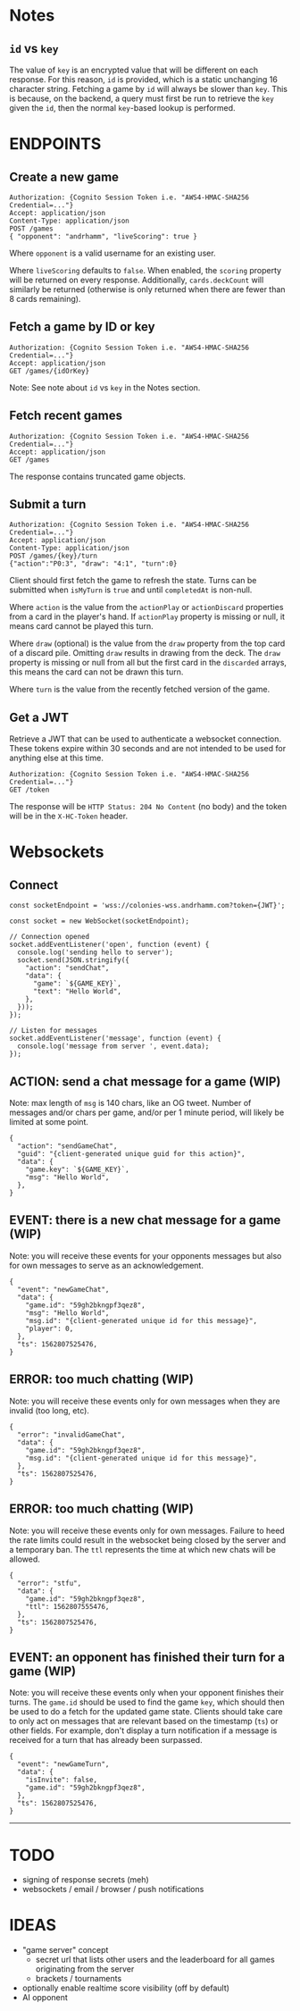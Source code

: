 # Notes

## `id` vs `key`

The value of `key` is an encrypted value that will be different on each response. For this reason, `id` is provided, which is a static unchanging 16 character string. Fetching a game by `id` will always be slower than `key`. This is because, on the backend, a query must first be run to retrieve the `key` given the `id`, then the normal `key`-based lookup is performed.

# ENDPOINTS

## Create a new game

```
Authorization: {Cognito Session Token i.e. "AWS4-HMAC-SHA256 Credential=..."}
Accept: application/json
Content-Type: application/json
POST /games
{ "opponent": "andrhamm", "liveScoring": true }
```

Where `opponent` is a valid username for an existing user.

Where `liveScoring` defaults to `false`. When enabled, the `scoring` property will be returned on every response. Additionally, `cards.deckCount` will similarly be returned (otherwise is only returned when there are fewer than 8 cards remaining).

## Fetch a game by ID or key

```
Authorization: {Cognito Session Token i.e. "AWS4-HMAC-SHA256 Credential=..."}
Accept: application/json
GET /games/{idOrKey}
```

Note: See note about `id` vs `key` in the Notes section.

## Fetch recent games

```
Authorization: {Cognito Session Token i.e. "AWS4-HMAC-SHA256 Credential=..."}
Accept: application/json
GET /games
```

The response contains truncated game objects.

## Submit a turn

```
Authorization: {Cognito Session Token i.e. "AWS4-HMAC-SHA256 Credential=..."}
Accept: application/json
Content-Type: application/json
POST /games/{key}/turn
{"action":"P0:3", "draw": "4:1", "turn":0}
```

Client should first fetch the game to refresh the state. Turns can be submitted when `isMyTurn` is `true` and until `completedAt` is non-null.

Where `action` is the value from the `actionPlay` or `actionDiscard` properties from a card in the player's hand. If `actionPlay` property is missing or null, it means card cannot be played this turn.

Where `draw` (optional) is the value from the `draw` property from the top card of a discard pile. Omitting `draw` results in drawing from the deck. The `draw` property is missing or null from all but the first card in the `discarded` arrays, this means the card can not be drawn this turn.

Where `turn` is the value from the recently fetched version of the game.

## Get a JWT

Retrieve a JWT that can be used to authenticate a websocket connection. These tokens expire within 30 seconds and are not intended to be used for anything else at this time.

```
Authorization: {Cognito Session Token i.e. "AWS4-HMAC-SHA256 Credential=..."}
GET /token
```

The response will be `HTTP Status: 204 No Content` (no body) and the token will be in the `X-HC-Token` header.


# Websockets

## Connect

```
const socketEndpoint = 'wss://colonies-wss.andrhamm.com?token={JWT}';

const socket = new WebSocket(socketEndpoint);

// Connection opened
socket.addEventListener('open', function (event) {
  console.log('sending hello to server');
  socket.send(JSON.stringify({
    "action": "sendChat",
    "data": {
      "game": `${GAME_KEY}`,
      "text": "Hello World",
    },
  }));
});

// Listen for messages
socket.addEventListener('message', function (event) {
  console.log('message from server ', event.data);
});
```

## ACTION: send a chat message for a game (WIP)

Note: max length of `msg` is 140 chars, like an OG tweet. Number of messages and/or chars per game, and/or per 1 minute period, will likely be limited at some point.

```
{
  "action": "sendGameChat",
  "guid": "{client-generated unique guid for this action}",
  "data": {
    "game.key": `${GAME_KEY}`,
    "msg": "Hello World",
  },
}
```

## EVENT: there is a new chat message for a game (WIP)

Note: you will receive these events for your opponents messages but also for own messages to serve as an acknowledgement.

```
{
  "event": "newGameChat",
  "data": {
    "game.id": "59gh2bkngpf3qez8",
    "msg": "Hello World",
    "msg.id": "{client-generated unique id for this message}",
    "player": 0,
  },
  "ts": 1562807525476,
}
```

## ERROR: too much chatting (WIP)

Note: you will receive these events only for own messages when they are invalid (too long, etc).

```
{
  "error": "invalidGameChat",
  "data": {
    "game.id": "59gh2bkngpf3qez8",
    "msg.id": "{client-generated unique id for this message}",
  },
  "ts": 1562807525476,
}
```

## ERROR: too much chatting (WIP)

Note: you will receive these events only for own messages. Failure to heed the rate limits could result in the websocket being closed by the server and a temporary ban. The `ttl` represents the time at which new chats will be allowed.

```
{
  "error": "stfu",
  "data": {
    "game.id": "59gh2bkngpf3qez8",
    "ttl": 1562807555476,
  },
  "ts": 1562807525476,
}
```

## EVENT: an opponent has finished their turn for a game (WIP)

Note: you will receive these events only when your opponent finishes their turns. The `game.id` should be used to find the game `key`, which should then be used to do a fetch for the updated game state. Clients should take care to only act on messages that are relevant based on the timestamp (`ts`) or other fields. For example, don't display a turn notification if a message is received for a turn that has already been surpassed.

```
{
  "event": "newGameTurn",
  "data": {
    "isInvite": false,
    "game.id": "59gh2bkngpf3qez8",
  },
  "ts": 1562807525476,
}
```

---

# TODO

* signing of response secrets (meh)
* websockets / email / browser / push notifications

# IDEAS

* "game server" concept
  * secret url that lists other users and the leaderboard for all games originating from the server
  * brackets / tournaments
* optionally enable realtime score visibility (off by default)
* AI opponent
